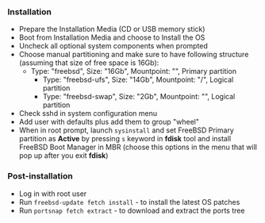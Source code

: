 ### Installation

- Prepare the Installation Media (CD or USB memory stick)
- Boot from Installation Media and choose to Install the OS
- Uncheck all optional system components when prompted
- Choose manual partitioning and make sure to have following structure (assuming that size of free space is 16Gb):
    - Type: "freebsd", Size: "16Gb", Mountpoint: "", Primary partition
        - Type: "freebsd-ufs", Size: "14Gb", Mountpoint: "/", Logical partition
        - Type: "freebsd-swap", Size: "2Gb", Mountpoint: "", Logical partition
- Check sshd in system configuration menu
- Add user with defaults plus add them to group "wheel"
- When in root prompt, launch `sysinstall` and set FreeBSD Primary partition as **Active** by pressing `s` keyword in **fdisk** tool and install FreeBSD Boot Manager in MBR (choose this options in the menu that will pop up after you exit **fdisk**)

### Post-installation

- Log in with root user
- Run `freebsd-update fetch install` - to install the latest OS patches
- Run `portsnap fetch extract` - to download and extract the ports tree